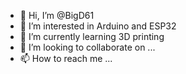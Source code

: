 - 👋 Hi, I’m @BigD61
- 👀 I’m interested in Arduino and ESP32
- 🌱 I’m currently learning 3D printing
- 💞️ I’m looking to collaborate on ...
- 📫 How to reach me ...

<!---
BigD61/BigD61 is a ✨ special ✨ repository because its `README.md` (this file) appears on your GitHub profile.
You can click the Preview link to take a look at your changes.
--->
